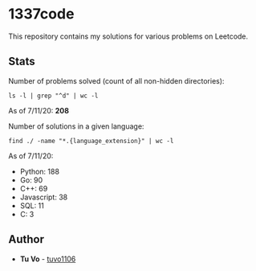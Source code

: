 # 1337code

This repository contains my solutions for various problems on Leetcode.

## Stats

Number of problems solved (count of all non-hidden directories):

`ls -l | grep "^d" | wc -l`

As of 7/11/20: **208**

Number of solutions in a given language:

`find ./ -name "*.{language_extension}" | wc -l`

As of 7/11/20:

- Python: 188
- Go: 90
- C++: 69
- Javascript: 38
- SQL: 11
- C: 3

## Author

- **Tu Vo** - [tuvo1106](https://github.com/tuvo1106)

